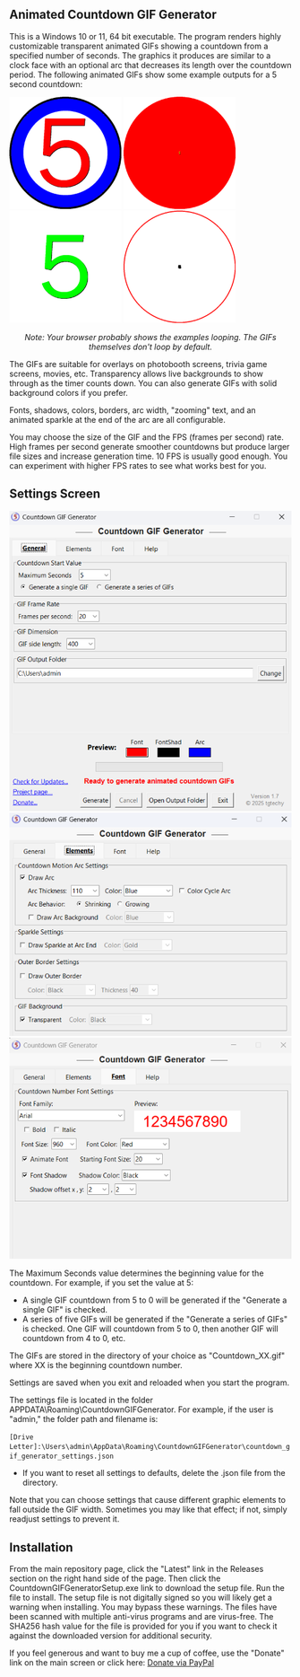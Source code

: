 ## Animated Countdown GIF Generator

This is a Windows 10 or 11, 64 bit executable. The program renders highly customizable transparent animated GIFs showing a countdown from a specified number of seconds. The graphics it produces are similar to a clock face with an optional arc that decreases its length over the countdown period. The following animated GIFs show some example outputs for a 5 second countdown:

<p align="left">
  <img src="images/1.gif?v2" width="200">
  <img src="images/2.gif" width="200">
  <img src="images/3.gif" width="200">
  <img src="images/4.gif" width="200">
</p>

<p align="center"><em>Note: Your browser probably shows the examples looping. The GIFs themselves don't loop by default.</em></p>

The GIFs are suitable for overlays on photobooth screens, trivia game screens, movies, etc. Transparency allows live backgrounds to show through as the timer counts down. You can also generate GIFs with solid background colors if you prefer. 

Fonts, shadows, colors, borders, arc width, "zooming" text, and an animated sparkle at the end of the arc are all configurable.

You may choose the size of the GIF and the FPS (frames per second) rate. High frames per second generate smoother countdowns but produce larger file sizes and increase generation time. 10 FPS is usually good enough. You can experiment with higher FPS rates to see what works best for you.

## Settings Screen
<img src="images/s1.png?v=3" width="600">
<img src="images/s2.png?v=3" width="600">
<img src="images/s3.png?v=3" width="600">

The Maximum Seconds value determines the beginning value for the countdown. For example, if you set the value at 5:

- A single GIF countdown from 5 to 0 will be generated if the "Generate a single GIF" is checked. 
- A series of five GIFs will be generated if the "Generate a series of GIFs" is checked. One GIF will countdown from 5 to 0, then another GIF will countdown from 4 to 0, etc.

The GIFs are stored in the directory of your choice as "Countdown_XX.gif" where XX is the beginning countdown number.

Settings are saved when you exit and reloaded when you start the program.

The settings file is located in the folder APPDATA\Roaming\CountdownGIFGenerator. For example, if the user is "admin," the folder path and filename is:

`[Drive Letter]:\Users\admin\AppData\Roaming\CountdownGIFGenerator\countdown_gif_generator_settings.json`

  - If you want to reset all settings to defaults, delete the .json file from the directory.

Note that you can choose settings that cause different graphic elements to fall outside the GIF width. Sometimes you may like that effect; if not, simply readjust settings to prevent it.

## Installation
From the main repository page, click the "Latest" link in the Releases section on the right hand side of the page. Then click the CountdownGIFGeneratorSetup.exe link to download the setup file. Run the file to install. The setup file is not digitally signed so you will likely get a warning when installing. You may bypass these warnings. The files have been scanned with multiple anti-virus programs and are virus-free. The SHA256 hash value for the file is provided for you if you want to check it against the downloaded version for additional security.

If you feel generous and want to buy me a cup of coffee, use the "Donate" link on the main screen or click here: 
[Donate via PayPal](https://www.paypal.me/tgtechdevshop)
